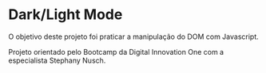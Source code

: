 # Dark/Light Mode

O objetivo deste projeto foi praticar a manipulação do DOM com Javascript.

Projeto orientado pelo Bootcamp da Digital Innovation One com a especialista Stephany Nusch.
